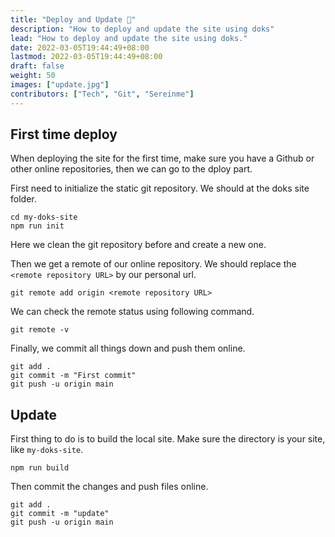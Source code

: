 ```yaml
---
title: "Deploy and Update 🎈"
description: "How to deploy and update the site using doks"
lead: "How to deploy and update the site using doks."
date: 2022-03-05T19:44:49+08:00
lastmod: 2022-03-05T19:44:49+08:00
draft: false
weight: 50
images: ["update.jpg"]
contributors: ["Tech", "Git", "Sereinme"]
---
```


## First time deploy

When deploying the site for the first time, make sure you have a Github or other online repositories, then we can go to the dploy part.

First need to initialize the static git repository. We should at the doks site folder.

```shell
cd my-doks-site
npm run init
```

Here we clean the git repository before and create a new one.

Then we get a remote of our online repository. We should replace the `<remote repository URL>` by our personal url.

```shell
git remote add origin <remote repository URL>
```

We can check the remote status using following command.

```shell
git remote -v
```

Finally, we commit all things down and push them online.

```shell
git add .
git commit -m "First commit"
git push -u origin main
```

## Update

First thing to do is to build the local site. Make sure the directory is your site, like `my-doks-site`.

```shell
npm run build
```

Then commit the changes and push files online.

```shell
git add .
git commit -m "update"
git push -u origin main
```
